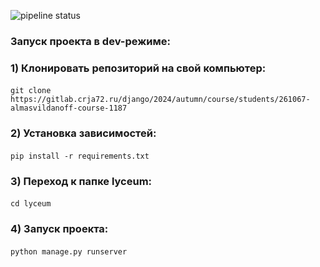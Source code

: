 ![pipeline status](https://gitlab.example.com/almasvildanoff/261067-almasvildanoff-course-1187/badges/master/pipeline.svg)
### Запуск проекта в dev-режиме:
### 1) Клонировать репозиторий на свой компьютер:
#### <command>
    git clone https://gitlab.crja72.ru/django/2024/autumn/course/students/261067-almasvildanoff-course-1187
#### </command>

### 2) Установка зависимостей:
#### <command>
    pip install -r requirements.txt
#### </command>

### 3) Переход к папке lyceum:
#### <command>
    cd lyceum
#### </command>

### 4) Запуск проекта:
#### <command>
    python manage.py runserver
#### </command>
